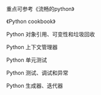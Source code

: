 

重点可参考《流畅的python》 

《Python cookbook》



Python 对象引用、可变性和垃圾回收

Python 上下文管理器

Python 单元测试

Python 测试、调试和异常

Python 生成器、迭代器
